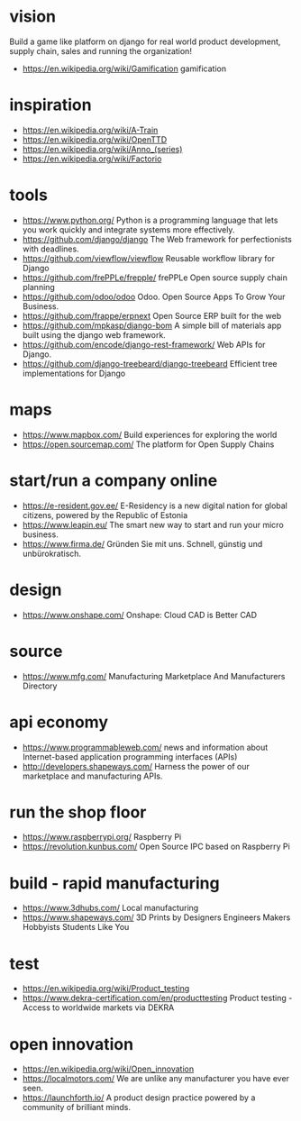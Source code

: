 # vision
Build a game like platform on django for real world product development, supply chain, sales and running the organization!
* https://en.wikipedia.org/wiki/Gamification gamification

# inspiration
* https://en.wikipedia.org/wiki/A-Train
* https://en.wikipedia.org/wiki/OpenTTD
* https://en.wikipedia.org/wiki/Anno_(series)
* https://en.wikipedia.org/wiki/Factorio

# tools
* https://www.python.org/ Python is a programming language that lets you work quickly and integrate systems more effectively.
* https://github.com/django/django The Web framework for perfectionists with deadlines.
* https://github.com/viewflow/viewflow Reusable workflow library for Django
* https://github.com/frePPLe/frepple/ frePPLe Open source supply chain planning
* https://github.com/odoo/odoo Odoo. Open Source Apps To Grow Your Business.
* https://github.com/frappe/erpnext Open Source ERP built for the web
* https://github.com/mpkasp/django-bom A simple bill of materials app built using the django web framework. 
* https://github.com/encode/django-rest-framework/ Web APIs for Django.
* https://github.com/django-treebeard/django-treebeard Efficient tree implementations for Django

# maps
* https://www.mapbox.com/ Build experiences for exploring the world
* https://open.sourcemap.com/ The platform for Open Supply Chains

# start/run a company online
* https://e-resident.gov.ee/ E-Residency is a new digital nation for global citizens, powered by the Republic of Estonia
* https://www.leapin.eu/ The smart new way to start and run your micro business. 
* https://www.firma.de/ Gründen Sie mit uns. Schnell, günstig und unbürokratisch.

# design  
* https://www.onshape.com/ Onshape: Cloud CAD is Better CAD

# source
* https://www.mfg.com/ Manufacturing Marketplace And Manufacturers Directory

# api economy
* https://www.programmableweb.com/ news and information about Internet-based application programming interfaces (APIs)
* http://developers.shapeways.com/ Harness the power of our marketplace and manufacturing APIs.

# run the shop floor
* https://www.raspberrypi.org/ Raspberry Pi
* https://revolution.kunbus.com/ Open Source IPC based on Raspberry Pi

# build - rapid manufacturing
* https://www.3dhubs.com/ Local manufacturing
* https://www.shapeways.com/ 3D Prints by Designers Engineers Makers Hobbyists Students Like You

# test
* https://en.wikipedia.org/wiki/Product_testing
* https://www.dekra-certification.com/en/producttesting Product testing - Access to worldwide markets via DEKRA

# open innovation
* https://en.wikipedia.org/wiki/Open_innovation
* https://localmotors.com/ We are unlike any manufacturer you have ever seen.
* https://launchforth.io/ A product design practice powered by a community of brilliant minds.

